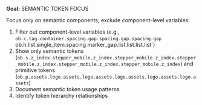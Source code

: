 **Goal:** SEMANTIC TOKEN FOCUS

Focus only on semantic components; exclude component-level variables:
1. Filter out component-level variables (e.g., `ob.c.tag.container.spacing.gap.spacing.gap.spacing.gap `ob.h.list.single_item.spacing.marker_gap.list.list.list.list`)
2. Show only semantic tokens (`ob.s.z_index.stepper_mobile.z_index.stepper_mobile.z_index.stepper_mobile.z_index.stepper_mobile.z_index.stepper_mobile.z_index`) and primitive tokens (`ob.p.assets.logo.assets.logo.assets.logo.assets.logo.assets.logo.assets`)
3. Document semantic token usage patterns
4. Identify token hierarchy relationships
